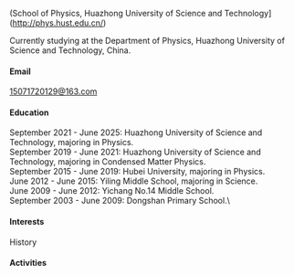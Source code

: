 

(School of Physics, Huazhong University of Science and Technology](http://phys.hust.edu.cn/)

Currently studying at the Department of Physics, Huazhong University of Science and Technology, China.

#### Email
15071720129@163.com

#### Education
September 2021 - June 2025: Huazhong University of Science and Technology, majoring in Physics.\
September 2019 - June 2021: Huazhong University of Science and Technology, majoring in Condensed Matter Physics.\
September 2015 - June 2019: Hubei University, majoring in Physics.\
June 2012 - June 2015: Yiling Middle School, majoring in Science.\
June 2009 - June 2012: Yichang No.14 Middle School.\
September 2003 - June 2009: Dongshan Primary School.\

#### Interests
History 

#### Activities


